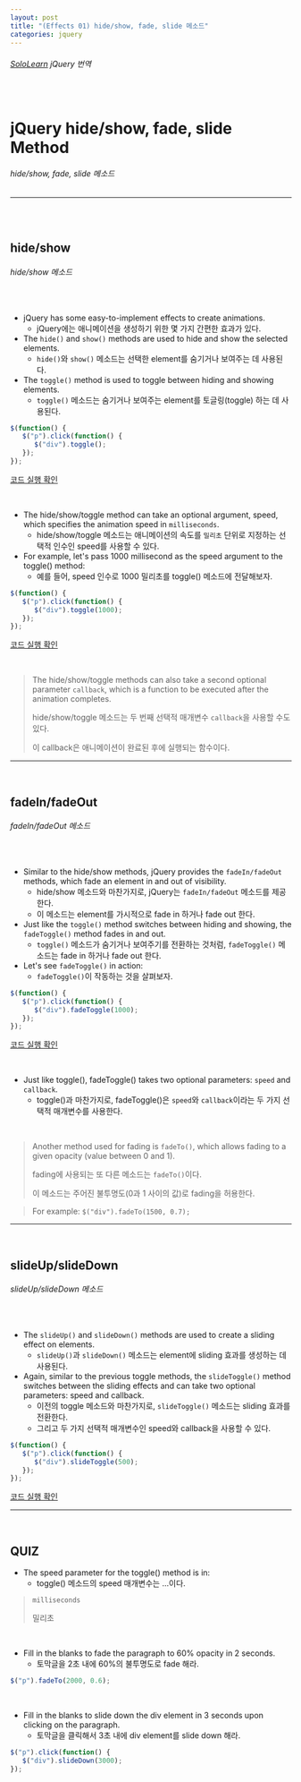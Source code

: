 ```yaml
---
layout: post
title: "(Effects 01) hide/show, fade, slide 메소드"
categories: jquery
---
```


###### [SoloLearn](https://www.sololearn.com/) jQuery 번역

<br>

# jQuery hide/show, fade, slide Method

###### hide/show, fade, slide 메소드

------

<br>

<br>

## hide/show

###### hide/show 메소드

<br>

- jQuery has some easy-to-implement effects to create animations.
  - jQuery에는 애니메이션을 생성하기 위한 몇 가지 간편한 효과가 있다.
- The `hide()` and `show()` methods are used to hide and show the selected elements.
  - `hide()`와 `show()` 메소드는 선택한 element를 숨기거나 보여주는 데 사용된다.
- The `toggle()` method is used to toggle between hiding and showing elements.
  - `toggle()` 메소드는 숨기거나 보여주는 element를 토글링(toggle) 하는 데 사용된다.

```js
$(function() {
   $("p").click(function() {
      $("div").toggle();
   });
});
```

[코드 실행 확인](https://code.sololearn.com/1135/#js)

<br>

- The hide/show/toggle method can take an optional argument, speed, which specifies the animation speed in `milliseconds`.
  - hide/show/toggle 메소드는 애니메이션의 속도를 `밀리초` 단위로 지정하는 선택적 인수인 speed를 사용할 수 있다.
- For example, let's pass 1000 millisecond as the speed argument to the toggle() method:
  - 예를 들어, speed 인수로 1000 밀리초를 toggle() 메소드에 전달해보자.

```js
$(function() {
   $("p").click(function() {
      $("div").toggle(1000);
   });
});
```

[코드 실행 확인](https://code.sololearn.com/1136/#js)

<br>

> The hide/show/toggle methods can also take a second optional parameter `callback`, which is a function to be executed after the animation completes.
>
> hide/show/toggle 메소드는 두 번째 선택적 매개변수 `callback`을 사용할 수도 있다.
>
> 이 callback은 애니메이션이 완료된 후에 실행되는 함수이다.

------

<br>

## fadeIn/fadeOut

###### fadeIn/fadeOut 메소드

<br>

- Similar to the hide/show methods, jQuery provides the `fadeIn/fadeOut` methods, which fade an element in and out of visibility.
  - hide/show 메소드와 마찬가지로, jQuery는 `fadeIn/fadeOut` 메소드를 제공한다.
  - 이 메소드는 element를 가시적으로 fade in 하거나 fade out 한다.
- Just like the `toggle()` method switches between hiding and showing, the `fadeToggle()` method fades in and out.
  - `toggle()` 메소드가 숨기거나 보여주기를 전환하는 것처럼, `fadeToggle()` 메소드는 fade in 하거나 fade out 한다.
- Let's see `fadeToggle()` in action:
  - `fadeToggle()`이 작동하는 것을 살펴보자.

```js
$(function() {
   $("p").click(function() {
      $("div").fadeToggle(1000);
   });
});
```

[코드 실행 확인](https://code.sololearn.com/1137/#js)

<br>

- Just like toggle(), fadeToggle() takes two optional parameters: `speed` and `callback`.
  - toggle()과 마찬가지로, fadeToggle()은 `speed`와 `callback`이라는 두 가지 선택적 매개변수를 사용한다.

<br>

> Another method used for fading is `fadeTo()`, which allows fading to a given opacity (value between 0 and 1).
>
> fading에 사용되는 또 다른 메소드는 `fadeTo()`이다.
>
> 이 메소드는 주어진 불투명도(0과 1 사이의 값)로 fading을 허용한다.

> For example: `$("div").fadeTo(1500, 0.7);`

------

<br>

## slideUp/slideDown

###### slideUp/slideDown 메소드

<br>

- The `slideUp()` and `slideDown()` methods are used to create a sliding effect on elements.
  - `slideUp()`과 `slideDown()` 메소드는 element에 sliding 효과를 생성하는 데 사용된다.
- Again, similar to the previous toggle methods, the `slideToggle()` method switches between the sliding effects and can take two optional parameters: speed and callback.
  - 이전의 toggle 메소드와 마찬가지로, `slideToggle()` 메소드는 sliding 효과를 전환한다.
  - 그리고 두 가지 선택적 매개변수인 speed와 callback을 사용할 수 있다.

```js
$(function() {
   $("p").click(function() {
      $("div").slideToggle(500);
   });
});
```

[코드 실행 확인](https://code.sololearn.com/1138/#js)

------

<br>

## QUIZ

- The speed parameter for the toggle() method is in:
  - toggle() 메소드의 speed 매개변수는 …이다.

> `milliseconds`
>
> 밀리초

<br>

- Fill in the blanks to fade the paragraph to 60% opacity in 2 seconds.
  - 토막글을 2초 내에 60%의 불투명도로 fade 해라.

```js
$("p").fadeTo(2000, 0.6);
```

<br>

- Fill in the blanks to slide down the div element in 3 seconds upon clicking on the paragraph.
  - 토막글을 클릭해서 3초 내에 div element를 slide down 해라.

```js
$("p").click(function() {
   $("div").slideDown(3000);
});
```

<br>
